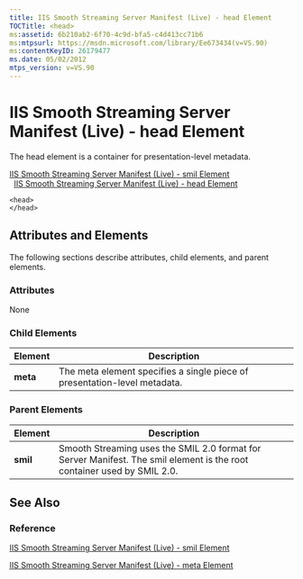 ```yaml
---
title: IIS Smooth Streaming Server Manifest (Live) - head Element
TOCTitle: <head>
ms:assetid: 6b210ab2-6f70-4c9d-bfa5-c4d413cc71b6
ms:mtpsurl: https://msdn.microsoft.com/library/Ee673434(v=VS.90)
ms:contentKeyID: 26179477
ms.date: 05/02/2012
mtps_version: v=VS.90
---
```


# IIS Smooth Streaming Server Manifest (Live) - head Element

The head element is a container for presentation-level metadata.

[IIS Smooth Streaming Server Manifest (Live) - smil Element](iis-smooth-streaming-server-manifest-live-smil-element.md)  
  [IIS Smooth Streaming Server Manifest (Live) - head Element](iis-smooth-streaming-server-manifest-live-head-element.md)  

    <head>
    </head>

## Attributes and Elements

The following sections describe attributes, child elements, and parent elements.

### Attributes

None

### Child Elements

|Element|Description|
|--- |--- |
|**meta**|The meta element specifies a single piece of presentation-level metadata.|

### Parent Elements

|Element|Description|
|--- |--- |
|**smil**|Smooth Streaming uses the SMIL 2.0 format for Server Manifest. The smil element is the root container used by SMIL 2.0.|

## See Also

### Reference

[IIS Smooth Streaming Server Manifest (Live) - smil Element](iis-smooth-streaming-server-manifest-live-smil-element.md)

[IIS Smooth Streaming Server Manifest (Live) - meta Element](iis-smooth-streaming-server-manifest-live-meta-element.md)

